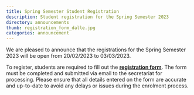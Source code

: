 ```yaml
---
title: Spring Semester Student Registration
description: Student registration for the Spring Semester 2023
directory: announcements
thumb: registration_form_dalle.jpg
categories: announcement
---
```

We are pleased to announce that the registrations for the Spring Semester 2023 will be open from 20/02/2023 to 03/03/2023.

To register, students are required to fill out the <a href="{{ site.baseurl }}/files/2nd-semester-2023-registration.pdf" target="_blank"><strong>registration form</strong></a>. The form must be completed and submitted via email to the secretariat for processing. Please ensure that all details entered on the form are accurate and up-to-date to avoid any delays or issues during the enrolment process.

